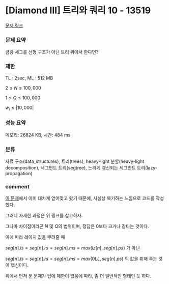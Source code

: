 # [Diamond III] 트리와 쿼리 10 - 13519

[문제 링크](https://www.acmicpc.net/problem/13519)

### 문제 요약

<p> 금광 세그를 선형 구조가 아닌 트리 위에서 한다면? </p>

### 제한

TL : 2sec, ML : 512 MB

$2 ≤ N ≤ 100,000$

$1 ≤ Q ≤ 100,000$

$w_i ≤ |10,000|$


### 성능 요약

메모리: 26824 KB, 시간: 484 ms

### 분류

자료 구조(data_structures), 트리(trees), heavy-light 분할(heavy-light decomposition), 세그먼트 트리(segtree), 느리게 갱신되는 세그먼트 트리(lazy-propagation)

### comment

[이 문제](https://github.com/pill27211/Baekjoon/tree/main/Diamond/22487_Do%20use%20segment%20tree)에서 이미 대차게 얻어맞고 왔기 때문에, 사실상 복기하는 느낌으로 코드를 작성했다.

그러니 자세한 과정은 위 링크를 참고하자.

그나마 차이점이라곤 $N$ 및 $Q$의 범위이며, 정답은 $0$보다 크거나 같다는 것이다.

이에 따라 레이지 값을 뿌려줄 때

$seg[n].ls = seg[n].rs = seg[n].ms = max(lz[n], seg[n].ps)$ 가 아닌

$seg[n].ls = seg[n].rs = seg[n].ms = max(0LL, seg[n].ps)$ 의 값을 취해 주는 것이 핵심이다.

위에서 먼저 푼 문제가 답에 제한이 없음에 따라, 좀 더 일반적인 형태인 듯 하다.
